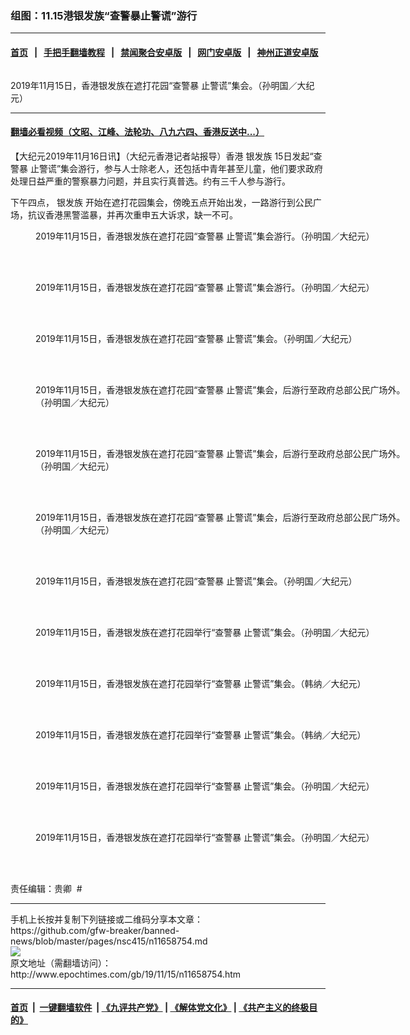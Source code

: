 ### 组图：11.15港银发族“查警暴止警谎”游行
------------------------

#### [首页](https://github.com/gfw-breaker/banned-news/blob/master/README.md) &nbsp;&nbsp;|&nbsp;&nbsp; [手把手翻墙教程](https://github.com/gfw-breaker/guides/wiki) &nbsp;&nbsp;|&nbsp;&nbsp; [禁闻聚合安卓版](https://github.com/gfw-breaker/bn-android) &nbsp;&nbsp;|&nbsp;&nbsp; [网门安卓版](https://github.com/oGate2/oGate) &nbsp;&nbsp;|&nbsp;&nbsp; [神州正道安卓版](https://github.com/SzzdOgate/update) 



<div><img alt="" class="aligncenter wp-post-image" src="http://i.epochtimes.com/assets/uploads/2019/11/1911150651512188-600x400.jpg"/>
<div class="red16 caption">
 <p>
  2019年11月15日，香港银发族在遮打花园“查警暴 止警谎”集会。（孙明国／大纪元）
 </p>
</div>
</div><hr/>

#### [翻墙必看视频（文昭、江峰、法轮功、八九六四、香港反送中...）](https://github.com/gfw-breaker/banned-news/blob/master/pages/links.md)

<div><p>
 【大纪元2019年11月16日讯】（大纪元香港记者站报导）香港
 <ok href="http://www.epochtimes.com/gb/tag/%E9%93%B6%E5%8F%91%E6%97%8F.html">
  银发族
 </ok>
 15日发起“查警暴 止警谎”集会游行，参与人士除老人，还包括中青年甚至儿童，他们要求政府处理日益严重的警察暴力问题，并且实行真普选。约有三千人参与游行。
</p>
<p>
 下午四点，
 <ok href="http://www.epochtimes.com/gb/tag/%E9%93%B6%E5%8F%91%E6%97%8F.html">
  银发族
 </ok>
 开始在遮打花园集会，傍晚五点开始出发，一路游行到公民广场，抗议香港黑警滥暴，并再次重申五大诉求，缺一不可。
</p>
<p>
 <center>
 </center>
</p>
<p>
 <center>
 </center>
 <center>
 </center>
 <center>
 </center>
</p>
<figure class="wp-caption aligncenter" id="attachment_11658765" style="width: 600px">
 <ok href="http://i.epochtimes.com/assets/uploads/2019/11/1911150653092188.jpg">
  <img alt="" class="size-large wp-image-11658765" src="http://i.epochtimes.com/assets/uploads/2019/11/1911150653092188-600x450.jpg" title=""/>
 </ok>
 <br/><figcaption class="wp-caption-text">
  2019年11月15日，香港银发族在遮打花园“查警暴 止警谎”集会游行。（孙明国／大纪元）
 </figcaption><br/>
</figure><br/>
<figure class="wp-caption aligncenter" id="attachment_11658770" style="width: 600px">
 <ok href="http://i.epochtimes.com/assets/uploads/2019/11/1911150653012188.jpg">
  <img alt="" class="size-large wp-image-11658770" src="http://i.epochtimes.com/assets/uploads/2019/11/1911150653012188-600x450.jpg" title=""/>
 </ok>
 <br/><figcaption class="wp-caption-text">
  2019年11月15日，香港银发族在遮打花园“查警暴 止警谎”集会游行。（孙明国／大纪元）
 </figcaption><br/>
</figure><br/>
<figure class="wp-caption aligncenter" id="attachment_11658771" style="width: 600px">
 <ok href="http://i.epochtimes.com/assets/uploads/2019/11/1911150652082188.jpg">
  <img alt="" class="size-large wp-image-11658771" src="http://i.epochtimes.com/assets/uploads/2019/11/1911150652082188-600x450.jpg" title=""/>
 </ok>
 <br/><figcaption class="wp-caption-text">
  2019年11月15日，香港银发族在遮打花园“查警暴 止警谎”集会。（孙明国／大纪元）
 </figcaption><br/>
</figure><br/>
<figure class="wp-caption aligncenter" id="attachment_11658759" style="width: 600px">
 <ok href="http://i.epochtimes.com/assets/uploads/2019/11/1911150653172188.jpg">
  <img alt="" class="size-large wp-image-11658759" src="http://i.epochtimes.com/assets/uploads/2019/11/1911150653172188-600x450.jpg" title=""/>
 </ok>
 <br/><figcaption class="wp-caption-text">
  2019年11月15日，香港银发族在遮打花园“查警暴 止警谎”集会，后游行至政府总部公民广场外。（孙明国／大纪元）
 </figcaption><br/>
</figure><br/>
<figure class="wp-caption aligncenter" id="attachment_11658761" style="width: 600px">
 <ok href="http://i.epochtimes.com/assets/uploads/2019/11/1911150653462188.jpg">
  <img alt="" class="size-large wp-image-11658761" src="http://i.epochtimes.com/assets/uploads/2019/11/1911150653462188-600x450.jpg" title=""/>
 </ok>
 <br/><figcaption class="wp-caption-text">
  2019年11月15日，香港银发族在遮打花园“查警暴 止警谎”集会，后游行至政府总部公民广场外。（孙明国／大纪元）
 </figcaption><br/>
</figure><br/>
<figure class="wp-caption aligncenter" id="attachment_11658755" style="width: 600px">
 <ok href="http://i.epochtimes.com/assets/uploads/2019/11/1911150653572188.jpg">
  <img alt="" class="size-large wp-image-11658755" src="http://i.epochtimes.com/assets/uploads/2019/11/1911150653572188-600x450.jpg" title=""/>
 </ok>
 <br/><figcaption class="wp-caption-text">
  2019年11月15日，香港银发族在遮打花园“查警暴 止警谎”集会，后游行至政府总部公民广场外。（孙明国／大纪元）
 </figcaption><br/>
</figure><br/>
<figure class="wp-caption aligncenter" id="attachment_11658775" style="width: 600px">
 <ok href="http://i.epochtimes.com/assets/uploads/2019/11/1911150651262188.jpg">
  <img alt="" class="size-large wp-image-11658775" src="http://i.epochtimes.com/assets/uploads/2019/11/1911150651262188-600x450.jpg" title=""/>
 </ok>
 <br/><figcaption class="wp-caption-text">
  2019年11月15日，香港银发族在遮打花园“查警暴 止警谎”集会。（孙明国／大纪元）
 </figcaption><br/>
</figure><br/>
<figure class="wp-caption aligncenter" id="attachment_11658777" style="width: 600px">
 <ok href="http://i.epochtimes.com/assets/uploads/2019/11/1911150650432188.jpg">
  <img alt="" class="size-large wp-image-11658777" src="http://i.epochtimes.com/assets/uploads/2019/11/1911150650432188-600x450.jpg" title=""/>
 </ok>
 <br/><figcaption class="wp-caption-text">
  2019年11月15日，香港银发族在遮打花园举行“查警暴 止警谎”集会。（孙明国／大纪元）
 </figcaption><br/>
</figure><br/>
<figure class="wp-caption aligncenter" id="attachment_11658783" style="width: 600px">
 <ok href="http://i.epochtimes.com/assets/uploads/2019/11/1911150418532478.jpg">
  <img alt="" class="size-large wp-image-11658783" src="http://i.epochtimes.com/assets/uploads/2019/11/1911150418532478-600x450.jpg" title=""/>
 </ok>
 <br/><figcaption class="wp-caption-text">
  2019年11月15日，香港银发族在遮打花园举行“查警暴 止警谎”集会。（韩纳／大纪元）
 </figcaption><br/>
</figure><br/>
<figure class="wp-caption aligncenter" id="attachment_11658356" style="width: 600px">
 <ok href="http://i.epochtimes.com/assets/uploads/2019/11/1911150418482478.jpg">
  <img alt="" class="size-large wp-image-11658356" src="http://i.epochtimes.com/assets/uploads/2019/11/1911150418482478-600x450.jpg" title=""/>
 </ok>
 <br/><figcaption class="wp-caption-text">
  2019年11月15日，香港银发族在遮打花园举行“查警暴 止警谎”集会。（韩纳／大纪元）
 </figcaption><br/>
</figure><br/>
<figure class="wp-caption aligncenter" id="attachment_11658778" style="width: 600px">
 <ok href="http://i.epochtimes.com/assets/uploads/2019/11/1911150650372188.jpg">
  <img alt="" class="size-large wp-image-11658778" src="http://i.epochtimes.com/assets/uploads/2019/11/1911150650372188-600x450.jpg" title=""/>
 </ok>
 <br/><figcaption class="wp-caption-text">
  2019年11月15日，香港银发族在遮打花园举行“查警暴 止警谎”集会。（孙明国／大纪元）
 </figcaption><br/>
</figure><br/>
<figure class="wp-caption aligncenter" id="attachment_11658780" style="width: 600px">
 <ok href="http://i.epochtimes.com/assets/uploads/2019/11/1911150650102188.jpg">
  <img alt="" class="size-large wp-image-11658780" src="http://i.epochtimes.com/assets/uploads/2019/11/1911150650102188-600x450.jpg" title=""/>
 </ok>
 <br/><figcaption class="wp-caption-text">
  2019年11月15日，香港银发族在遮打花园举行“查警暴 止警谎”集会。（孙明国／大纪元）
 </figcaption><br/>
</figure><br/>
<p>
 责任编辑：贵卿  #
</p>
</div>
<hr/>
手机上长按并复制下列链接或二维码分享本文章：<br/>
https://github.com/gfw-breaker/banned-news/blob/master/pages/nsc415/n11658754.md <br/>
<a href='https://github.com/gfw-breaker/banned-news/blob/master/pages/nsc415/n11658754.md'><img src='https://github.com/gfw-breaker/banned-news/blob/master/pages/nsc415/n11658754.md.png'/></a> <br/>
原文地址（需翻墙访问）：http://www.epochtimes.com/gb/19/11/15/n11658754.htm


------------------------
#### [首页](https://github.com/gfw-breaker/banned-news/blob/master/README.md) &nbsp;|&nbsp; [一键翻墙软件](https://github.com/gfw-breaker/nogfw/blob/master/README.md) &nbsp;| [《九评共产党》](https://github.com/gfw-breaker/9ping.md/blob/master/README.md#九评之一评共产党是什么) | [《解体党文化》](https://github.com/gfw-breaker/jtdwh.md/blob/master/README.md) | [《共产主义的终极目的》](https://github.com/gfw-breaker/gczydzjmd.md/blob/master/README.md)


<img src='http://gfw-breaker.win/banned-news/pages/nsc415/n11658754.md' width='0px' height='0px'/>